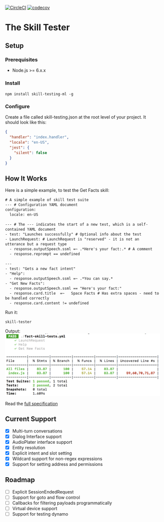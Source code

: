 [![CircleCI](https://circleci.com/gh/bespoken/skill-testing-ml.svg?style=svg&circle-token=baefda47f4480601f66cc6a579920b2b1bb739e5)](https://circleci.com/gh/bespoken/skill-testing-ml)
[![codecov](https://codecov.io/gh/bespoken/skill-testing-ml/branch/master/graph/badge.svg?token=C2VONoJUN3)](https://codecov.io/gh/bespoken/skill-testing-ml)
# The Skill Tester

## Setup
### Prerequisites
* Node.js >= 6.x.x

### Install
`npm install skill-testing-ml -g`

### Configure
Create a file called skill-testing.json at the root level of your project. It should look like this:
```json
{
  "handler": "index.handler",
  "locale": "en-US",
  "jest": {
    "silent": false
  }
}
```

## How It Works
Here is a simple example, to test the Get Facts skill:
```
# A simple example of skill test suite
--- # Configuration YAML document
configuration:
  locale: en-US

--- # The --- indicates the start of a new test, which is a self-contained YAML document
- test: "Launches successfully" # Optional info about the test
- LaunchRequest: # LaunchRequest is "reserved" - it is not an utterance but a request type
  - response.outputSpeech.ssml =~ .*Here's your fact:.* # A comment
  - response.reprompt == undefined

---
- test: "Gets a new fact intent"
- "Help":
  - response.outputSpeech.ssml =~ .*You can say.*
- "Get New Facts":
  - response.outputSpeech.ssml == "Here's your fact:"
  - response.card.title  =~   Space Facts # Has extra spaces - need to be handled correctly
  - response.card.content != undefined
```
Run it:
```
skill-tester
```

Output:  
![Skill Testing Output](./docs/SkillTestingOutput.png)

Read the [full specification](https://docs.google.com/document/d/17GOv1yVAKY4vmOd1Vhg_IitpyCMiX-e_b09eufNysYI/edit)

## Current Support
- [X] Multi-turn conversations
- [X] Dialog Interface support
- [X] AudioPlater interface support
- [X] Entity resolution
- [X] Explicit intent and slot setting
- [X] Wildcard support for non-regex expressions
- [X] Support for setting address and permissions

## Roadmap
- [ ] Explicit SessionEndedRequest
- [ ] Support for goto and flow control
- [ ] Callbacks for filtering payloads programmatically
- [ ] Virtual device support
- [ ] Support for testing dynamo
